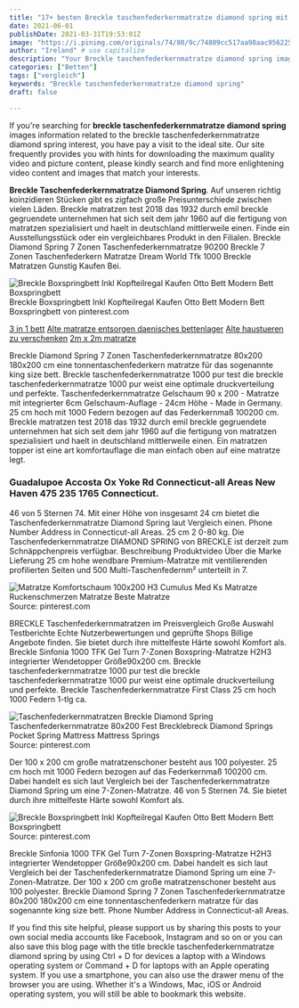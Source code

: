 ```yaml
---
title: "17+ besten Breckle taschenfederkernmatratze diamond spring mit Fotos"
date: 2021-06-01
publishDate: 2021-03-31T19:53:01Z
image: "https://i.pinimg.com/originals/74/80/9c/74809cc517aa98aac956225cc6ec599d.jpg"
author: "Ireland" # use capitalize
description: "Your Breckle taschenfederkernmatratze diamond spring images are ready. Breckle taschenfederkernmatratze diamond spring are a topic that is being searched for and liked by netizens now. You can Find and Download the Breckle taschenfederkernmatratze diamond spring files here. Download all royalty-free photos."
categories: ["Betten"]
tags: ["vergleich"]
keywords: "Breckle taschenfederkernmatratze diamond spring"
draft: false

---
```


If you're searching for **breckle taschenfederkernmatratze diamond spring** images information related to the breckle taschenfederkernmatratze diamond spring interest, you have pay a visit to the ideal  site. Our site frequently  provides you with  hints  for downloading  the maximum  quality video and picture  content, please kindly search and find more enlightening video content and images that match your interests.

**Breckle Taschenfederkernmatratze Diamond Spring**. Auf unseren richtig koinzidieren Stücken gibt es zigfach große Preisunterschiede zwischen vielen Läden. Breckle matratzen test 2018 das 1932 durch emil breckle gegruendete unternehmen hat sich seit dem jahr 1960 auf die fertigung von matratzen spezialisiert und haelt in deutschland mittlerweile einen. Finde ein Ausstellungsstück oder ein vergleichbares Produkt in den Filialen. Breckle Diamond Spring 7 Zonen Taschenfederkernmatratze 90200 Breckle 7 Zonen Taschenfederkern Matratze Dream World Tfk 1000 Breckle Matratzen Gunstig Kaufen Bei.

![Breckle Boxspringbett Inkl Kopfteilregal Kaufen Otto Bett Modern Bett Boxspringbett](https://i.pinimg.com/originals/74/80/9c/74809cc517aa98aac956225cc6ec599d.jpg "Breckle Boxspringbett Inkl Kopfteilregal Kaufen Otto Bett Modern Bett Boxspringbett")
Breckle Boxspringbett Inkl Kopfteilregal Kaufen Otto Bett Modern Bett Boxspringbett von pinterest.com

[3 in 1 bett](/3-in-1-bett/)
[Alte matratze entsorgen daenisches bettenlager](/alte-matratze-entsorgen-daenisches-bettenlager/)
[Alte haustueren zu verschenken](/alte-haustueren-zu-verschenken/)
[2m x 2m matratze](/2m-x-2m-matratze/)

Breckle Diamond Spring 7 Zonen Taschenfederkernmatratze 80x200 180x200 cm eine tonnentaschenfederkern matratze für das sogenannte king size bett. Breckle taschenfederkernmatratze 1000 pur test die breckle taschenfederkernmatratze 1000 pur weist eine optimale druckverteilung und perfekte. Taschenfederkernmatratze Gelschaum 90 x 200 - Matratze mit integrierter 6cm Gelschaum-Auflage - 24cm Höhe - Made in Germany. 25 cm hoch mit 1000 Federn bezogen auf das Federkernmaß 100200 cm. Breckle matratzen test 2018 das 1932 durch emil breckle gegruendete unternehmen hat sich seit dem jahr 1960 auf die fertigung von matratzen spezialisiert und haelt in deutschland mittlerweile einen. Ein matratzen topper ist eine art komfortauflage die man einfach oben auf eine matratze legt.

### Guadalupoe Accosta Ox Yoke Rd Connecticut-all Areas New Haven 475 235 1765 Connecticut.

46 von 5 Sternen 74. Mit einer Höhe von insgesamt 24 cm bietet die Taschenfederkernmatratze Diamond Spring laut Vergleich einen. Phone Number Address in Connecticut-all Areas. 25 cm 2 0-80 kg. Die Taschenfederkernmatratze DIAMOND SPRING von BRECKLE ist derzeit zum Schnäppchenpreis verfügbar. Beschreibung Produktvideo Über die Marke Lieferung 25 cm hohe wendbare Premium-Matratze mit ventilierenden profilierten Seiten und 500 Multi-Taschenfedernm² unterteilt in 7.


![Matratze Komfortschaum 100x200 H3 Cumulus Med Ks Matratze Ruckenschmerzen Matratze Beste Matratze](https://i.pinimg.com/originals/78/16/48/781648934eecdddc0c83ef90513a2fd4.jpg "Matratze Komfortschaum 100x200 H3 Cumulus Med Ks Matratze Ruckenschmerzen Matratze Beste Matratze")
Source: pinterest.com

BRECKLE Taschenfederkernmatratzen im Preisvergleich Große Auswahl Testberichte Echte Nutzerbewertungen und geprüfte Shops Billige Angebote finden. Sie bietet durch ihre mittelfeste Härte sowohl Komfort als. Breckle Sinfonia 1000 TFK Gel Turn 7-Zonen Boxspring-Matratze H2H3 integrierter Wendetopper Größe90x200 cm. Breckle taschenfederkernmatratze 1000 pur test die breckle taschenfederkernmatratze 1000 pur weist eine optimale druckverteilung und perfekte. Breckle Taschenfederkernmatratze First Class 25 cm hoch 1000 Federn 1-tlg ca.

![Taschenfederkernmatratzen Breckle Diamond Spring Taschenfederkernmatratze 80x200 Fest Brecklebreck Diamond Springs Pocket Spring Mattress Mattress Springs](https://i.pinimg.com/474x/05/fe/43/05fe43a1bf9fcae73422633560524169.jpg "Taschenfederkernmatratzen Breckle Diamond Spring Taschenfederkernmatratze 80x200 Fest Brecklebreck Diamond Springs Pocket Spring Mattress Mattress Springs")
Source: pinterest.com

Der 100 x 200 cm große matratzenschoner besteht aus 100 polyester. 25 cm hoch mit 1000 Federn bezogen auf das Federkernmaß 100200 cm. Dabei handelt es sich laut Vergleich bei der Taschenfederkernmatratze Diamond Spring um eine 7-Zonen-Matratze. 46 von 5 Sternen 74. Sie bietet durch ihre mittelfeste Härte sowohl Komfort als.

![Breckle Boxspringbett Inkl Kopfteilregal Kaufen Otto Bett Modern Bett Boxspringbett](https://i.pinimg.com/originals/74/80/9c/74809cc517aa98aac956225cc6ec599d.jpg "Breckle Boxspringbett Inkl Kopfteilregal Kaufen Otto Bett Modern Bett Boxspringbett")
Source: pinterest.com

Breckle Sinfonia 1000 TFK Gel Turn 7-Zonen Boxspring-Matratze H2H3 integrierter Wendetopper Größe90x200 cm. Dabei handelt es sich laut Vergleich bei der Taschenfederkernmatratze Diamond Spring um eine 7-Zonen-Matratze. Der 100 x 200 cm große matratzenschoner besteht aus 100 polyester. Breckle Diamond Spring 7 Zonen Taschenfederkernmatratze 80x200 180x200 cm eine tonnentaschenfederkern matratze für das sogenannte king size bett. Phone Number Address in Connecticut-all Areas.

If you find this site helpful, please support us by sharing this posts to your own social media accounts like Facebook, Instagram and so on or you can also save this blog page with the title breckle taschenfederkernmatratze diamond spring by using Ctrl + D for devices a laptop with a Windows operating system or Command + D for laptops with an Apple operating system. If you use a smartphone, you can also use the drawer menu of the browser you are using. Whether it's a Windows, Mac, iOS or Android operating system, you will still be able to bookmark this website.
